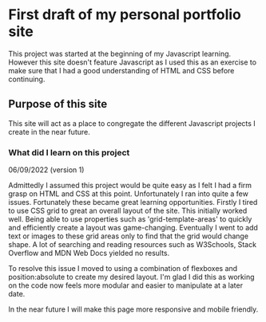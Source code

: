# First draft of my personal portfolio site
This project was started at the beginning of my Javascript learning. However this site doesn't feature Javascript as I used this as an exercise to make sure that I had a good understanding of HTML and CSS before continuing.

## Purpose of this site

This site will act as a place to congregate the different Javascript projects I create in the near future.

### What did I learn on this project

06/09/2022 (version 1)

Admittedly I assumed this project would be quite easy as I felt I had a firm grasp on HTML and CSS at this point. Unfortunately I ran into quite a few issues. Fortunately these became great learning opportunities. Firstly I tired to use CSS grid to great an overall layout of the site. This initially worked well. Being able to use properties such as 'grid-template-areas' to quickly and efficiently create a layout was game-changing. Eventually I went to add text or images to these grid areas only to find that the grid would change shape. A lot of searching and reading resources such as W3Schools, Stack Overflow and MDN Web Docs yielded no results.

To resolve this issue I moved to using a combination of flexboxes and position:absolute to create my desired layout. I'm glad I did this as working on the code now feels more modular and easier to manipulate at a later date.

In the near future I will make this page more responsive and mobile friendly.

